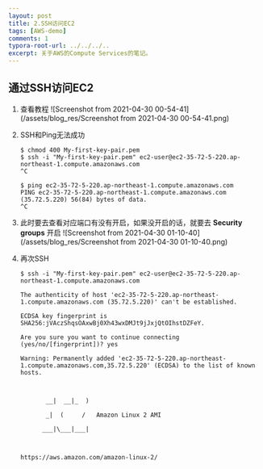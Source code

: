 ```yaml
---
layout: post
title: 2.SSH访问EC2
tags: [AWS-demo]
comments: 1
typora-root-url: ../../../..
excerpt: 关于AWS的Compute Services的笔记。
---
```


## 通过SSH访问EC2

1. 查看教程
   ![Screenshot from 2021-04-30 00-54-41](/assets/blog_res/Screenshot from 2021-04-30 00-54-41.png)

2. SSH和Ping无法成功

   ```shell
   $ chmod 400 My-first-key-pair.pem
   $ ssh -i "My-first-key-pair.pem" ec2-user@ec2-35-72-5-220.ap-northeast-1.compute.amazonaws.com
   ^C
   
   $ ping ec2-35-72-5-220.ap-northeast-1.compute.amazonaws.com
   PING ec2-35-72-5-220.ap-northeast-1.compute.amazonaws.com (35.72.5.220) 56(84) bytes of data.
   ^C
   
   ```

3. 此时要去查看对应端口有没有开启，如果没开启的话，就要去 **Security groups** 开启
   ![Screenshot from 2021-04-30 01-10-40](/assets/blog_res/Screenshot from 2021-04-30 01-10-40.png)

4. 再次SSH

   ```shell
   $ ssh -i "My-first-key-pair.pem" ec2-user@ec2-35-72-5-220.ap-northeast-1.compute.amazonaws.com
   
   The authenticity of host 'ec2-35-72-5-220.ap-northeast-1.compute.amazonaws.com (35.72.5.220)' can't be established.
   
   ECDSA key fingerprint is SHA256:jVAczShqsOAxwBj0Xh43wxDMJt9jJxjQtOIhstDZFeY.
   
   Are you sure you want to continue connecting (yes/no/[fingerprint])? yes
   
   Warning: Permanently added 'ec2-35-72-5-220.ap-northeast-1.compute.amazonaws.com,35.72.5.220' (ECDSA) to the list of known hosts.
   
   
   
          __|  __|_  )
   
          _|  (     /   Amazon Linux 2 AMI
   
         ___|\___|___|
   
   
   
   https://aws.amazon.com/amazon-linux-2/
   ```

   

